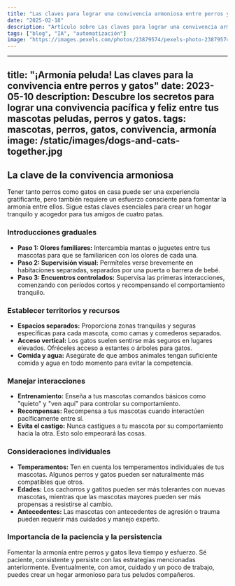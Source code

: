 ```yaml
---
title: "Las claves para lograr una convivencia armoniosa entre perros y gatos"
date: "2025-02-18"
description: "Artículo sobre Las claves para lograr una convivencia armoniosa entre perros y gatos"
tags: ["blog", "IA", "automatización"]
image: "https://images.pexels.com/photos/23879574/pexels-photo-23879574.jpeg?auto=compress&cs=tinysrgb&h=350"
---
```


---
title: "¡Armonía peluda! Las claves para la convivencia entre perros y gatos"
date: 2023-05-10
description: Descubre los secretos para lograr una convivencia pacífica y feliz entre tus mascotas peludas, perros y gatos.
tags: mascotas, perros, gatos, convivencia, armonía
image: /static/images/dogs-and-cats-together.jpg
---

## La clave de la convivencia armoniosa

Tener tanto perros como gatos en casa puede ser una experiencia gratificante, pero también requiere un esfuerzo consciente para fomentar la armonía entre ellos. Sigue estas claves esenciales para crear un hogar tranquilo y acogedor para tus amigos de cuatro patas.

### Introducciones graduales

* **Paso 1: Olores familiares:** Intercambia mantas o juguetes entre tus mascotas para que se familiaricen con los olores de cada una.
* **Paso 2: Supervisión visual:** Permíteles verse brevemente en habitaciones separadas, separados por una puerta o barrera de bebé.
* **Paso 3: Encuentros controlados:** Supervisa las primeras interacciones, comenzando con períodos cortos y recompensando el comportamiento tranquilo.

### Establecer territorios y recursos

* **Espacios separados:** Proporciona zonas tranquilas y seguras específicas para cada mascota, como camas y comederos separados.
* **Acceso vertical:** Los gatos suelen sentirse más seguros en lugares elevados. Ofréceles acceso a estantes o árboles para gatos.
* **Comida y agua:** Asegúrate de que ambos animales tengan suficiente comida y agua en todo momento para evitar la competencia.

### Manejar interacciones

* **Entrenamiento:** Enseña a tus mascotas comandos básicos como "quieto" y "ven aquí" para controlar su comportamiento.
* **Recompensas:** Recompensa a tus mascotas cuando interactúen pacíficamente entre sí.
* **Evita el castigo:** Nunca castigues a tu mascota por su comportamiento hacia la otra. Esto solo empeorará las cosas.

### Consideraciones individuales

* **Temperamentos:** Ten en cuenta los temperamentos individuales de tus mascotas. Algunos perros y gatos pueden ser naturalmente más compatibles que otros.
* **Edades:** Los cachorros y gatitos pueden ser más tolerantes con nuevas mascotas, mientras que las mascotas mayores pueden ser más propensas a resistirse al cambio.
* **Antecedentes:** Las mascotas con antecedentes de agresión o trauma pueden requerir más cuidados y manejo experto.

### Importancia de la paciencia y la persistencia

Fomentar la armonía entre perros y gatos lleva tiempo y esfuerzo. Sé paciente, consistente y persiste con las estrategias mencionadas anteriormente. Eventualmente, con amor, cuidado y un poco de trabajo, puedes crear un hogar armonioso para tus peludos compañeros.
